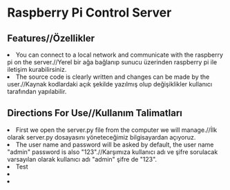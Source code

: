 <h1>
  Raspberry Pi Control Server
  </h1>

<h2>
  Features//Özellikler
  </h2>  
  
<p>
  <li>You can connect to a local network and communicate with the raspberry pi on the server.//Yerel bir ağa bağlanıp sunucu üzerinden raspberry pi ile iletişim kurabilirsiniz.
  </li>
  <li>The source code is clearly written and changes can be made by the user.//Kaynak kodlardaki açık şekilde yazılmış olup değişiklikler kullanıcı tarafından yapılabilir.
  </li>
  </p>
<h2>
Directions For Use//Kullanım Talimatları
</h2>
<p>
  <li>First we open the server.py file from the computer we will manage.//İlk olarak server.py dosayasını yöneteceğimiz bilgisayardan açıyoruz.</li>
  <li>The user name and password will be asked by default, the user name "admin" password is also "123".//Karşımıza kullanıcı adı ve şifre sorulacak varsayılan olarak kullanıcı adı "admin" şifre de "123". </li>
  <li>Test</li>
  <li></li>
  <li></li>
</p>
                                                                                                                                              
